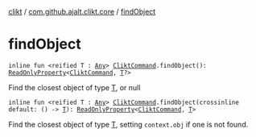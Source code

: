 [clikt](../index.md) / [com.github.ajalt.clikt.core](index.md) / [findObject](./find-object.md)

# findObject

`inline fun <reified T : `[`Any`](https://kotlinlang.org/api/latest/jvm/stdlib/kotlin/-any/index.html)`> `[`CliktCommand`](-clikt-command/index.md)`.findObject(): `[`ReadOnlyProperty`](https://kotlinlang.org/api/latest/jvm/stdlib/kotlin.properties/-read-only-property/index.html)`<`[`CliktCommand`](-clikt-command/index.md)`, `[`T`](find-object.md#T)`?>`

Find the closest object of type [T](find-object.md#T), or null

`inline fun <reified T : `[`Any`](https://kotlinlang.org/api/latest/jvm/stdlib/kotlin/-any/index.html)`> `[`CliktCommand`](-clikt-command/index.md)`.findObject(crossinline default: () -> `[`T`](find-object.md#T)`): `[`ReadOnlyProperty`](https://kotlinlang.org/api/latest/jvm/stdlib/kotlin.properties/-read-only-property/index.html)`<`[`CliktCommand`](-clikt-command/index.md)`, `[`T`](find-object.md#T)`>`

Find the closest object of type [T](find-object.md#T), setting `context.obj` if one is not found.

